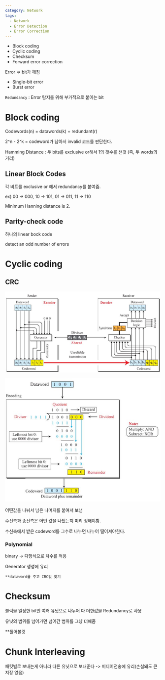 ```yaml
---
category: Network
tags:
  - Network
  - Error Detection
  - Error Correction
---
```


- Block coding
- Cyclic coding
- Checksum
- Forward error correction
  
Error => bit가 깨짐

- Single-bit error
- Burst error

`Redundancy` : Error 탐지를 위해 부가적으로 붙이는 bit

# Block coding

Codewords(n) = datawords(k) + redundant(r)

2^n - 2^k = codeword가 남아서 invalid 코드를 판단한다.

Hamming Distance : 두 bits를 exclusive or해서 1의 갯수를 샌것 (즉, 두 words의 거리)

## Linear Block Codes

각 비트를 exclusive or 해서 redundancy를 붙여줌.

ex) 00 -> 000, 10 -> 101, 01 -> 011, 11 -> 110

Minimum Hanning distance is 2.

## Parity-check code

하나의 linear bock code

detect an odd number of errors

# Cyclic coding

## CRC

![alt text](/assets/img/CRC.JPG)

![alt text](/assets/img/CRC2.JPG)

어떤값을 나눠서 남은 나머지를 붙여서 보냄

수신측과 송신측은 어떤 값을 나눴는지 미리 정해야함.

수신측에서 받은 codeword를 그수로 나누면 나누어 떨어져야한다.

### Polynomial

binary -> 다항식으로 차수를 적용

Generator 생성에 유리

~~~
**dataword를 주고 CRC값 찾기
~~~

# Checksum

블럭을 일정한 bit인 여러 유닛으로 나누어 다 더한값을 Redundancy로 사용

유닛의 범위를 넘어가면 넘어간 범위를 그냥 더해줌

**풀어볼것


# Chunk Interleaving

패킷별로 보내는게 아니라 다른 유닛으로 보내준다 -> 미디어전송에 유리(손실돼도 큰 지장 없음)